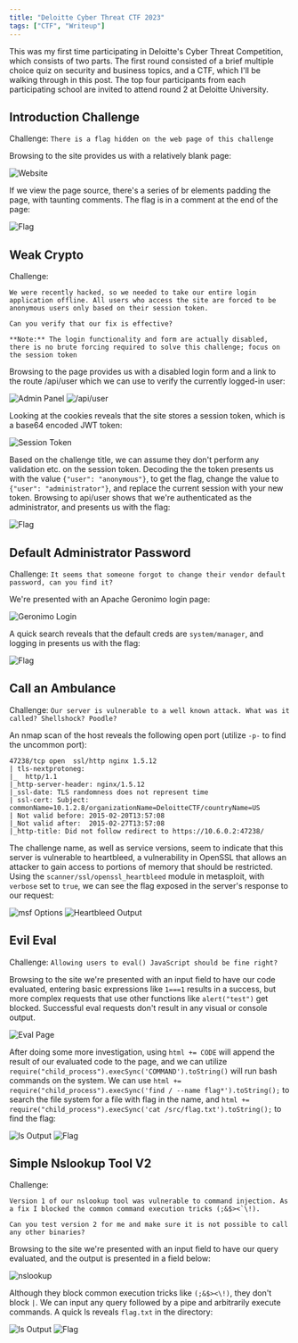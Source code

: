 ```yaml
---
title: "Deloitte Cyber Threat CTF 2023"
tags: ["CTF", "Writeup"]
---
```


This was my first time participating in Deloitte's Cyber Threat Competition, which consists of two parts. The first round consisted of a brief multiple choice quiz on security and business topics, and a CTF, which I'll be walking through in this post. The top four participants from each participating school are invited to attend round 2 at Deloitte University.

## Introduction Challenge

Challenge: `There is a flag hidden on the web page of this challenge`

Browsing to the site provides us with a relatively blank page:

![Website](ctfs/deloitte23/intro-site.png)

If we view the page source, there's a series of br elements padding the page, with taunting comments. The flag is in a comment at the end of the page:

![Flag](ctfs/deloitte23/inspect-element-flag.png)

## Weak Crypto

Challenge:

```text
We were recently hacked, so we needed to take our entire login application offline. All users who access the site are forced to be anonymous users only based on their session token.  
  
Can you verify that our fix is effective?  
  
**Note:** The login functionality and form are actually disabled, there is no brute forcing required to solve this challenge; focus on the session token
```

Browsing to the page provides us with a disabled login form and a link to the route /api/user which we can use to verify the currently logged-in user:

![Admin Panel](ctfs/deloitte23/admin-panel.png)
![/api/user](ctfs/deloitte23/api-user.png)

Looking at the cookies reveals that the site stores a session token, which is a base64 encoded JWT token:

![Session Token](ctfs/deloitte23/session-token.png)

Based on the challenge title, we can assume they don't perform any validation etc. on the session token. Decoding the the token presents us with the value `{"user": "anonymous"}`, to get the flag, change the value to `{"user": "administrator"}`, and replace the current session with your new token. Browsing to api/user shows that we're authenticated as the administrator, and presents us with the flag:

![Flag](ctfs/deloitte23/token-flag.png)

## Default Administrator Password

Challenge: `It seems that someone forgot to change their vendor default password, can you find it?`

We're presented with an Apache Geronimo login page:

![Geronimo Login](ctfs/deloitte23/geronimo-login.png)

A quick search reveals that the default creds are `system/manager`, and logging in presents us with the flag:

![Flag](ctfs/deloitte23/geronimo-flag.png)

## Call an Ambulance

Challenge: `Our server is vulnerable to a well known attack. What was it called? Shellshock? Poodle?`

An nmap scan of the host reveals the following open port (utilize `-p-` to find the uncommon port):

```text
47238/tcp open  ssl/http nginx 1.5.12  
| tls-nextprotoneg:    
|_  http/1.1  
|_http-server-header: nginx/1.5.12  
|_ssl-date: TLS randomness does not represent time  
| ssl-cert: Subject: commonName=10.1.2.8/organizationName=DeloitteCTF/countryName=US  
| Not valid before: 2015-02-20T13:57:08  
|_Not valid after:  2015-02-27T13:57:08  
|_http-title: Did not follow redirect to https://10.6.0.2:47238/
```

The challenge name, as well as service versions, seem to indicate that this server is vulnerable to heartbleed, a vulnerability in OpenSSL that allows an attacker to gain access to portions of memory that should be restricted. Using the `scanner/ssl/openssl_heartbleed` module in metasploit, with `verbose` set to `true`, we can see the flag exposed in the server's response to our request:

![msf Options](ctfs/deloitte23/msf-options.png)
![Heartbleed Output](ctfs/deloitte23/heartbleed-output.png)

## Evil Eval

Challenge: `Allowing users to eval() JavaScript should be fine right?`

Browsing to the site we're presented with an input field to have our code evaluated, entering basic expressions like `1===1` results in a success, but more complex requests that use other functions like `alert("test")` get blocked. Successful eval requests don't result in any visual or console output.

![Eval Page](ctfs/deloitte23/eval.png)

After doing some more investigation, using `html += CODE` will append the result of our evaluated code to the page, and we can utilize `require("child_process").execSync('COMMAND').toString()` will run bash commands on the system. We can use `html += require("child_process").execSync('find / --name flag*').toString();` to search the file system for a file with flag in the name, and `html += require("child_process").execSync('cat /src/flag.txt').toString();` to find the flag:

![ls Output](ctfs/deloitte23/ls-eval.png)
![Flag](ctfs/deloitte23/eval-flag.png)

## Simple Nslookup Tool V2

Challenge:

```text
Version 1 of our nslookup tool was vulnerable to command injection. As a fix I blocked the common command execution tricks (;&$><`\!).  
  
Can you test version 2 for me and make sure it is not possible to call any other binaries?
```

Browsing to the site we're presented with an input field to have our query evaluated, and the output is presented in a field below:

![nslookup](ctfs/deloitte23/nslookup.png)

Although they block common execution tricks like `(;&$><\!)`, they don't block `|`. We can input any query followed by a pipe and arbitrarily execute commands. A quick ls reveals `flag.txt` in the directory:

![ls Output](ctfs/deloitte23/nslookup-ls.png)
![Flag](ctfs/deloitte23/nslookup-flag.png)

